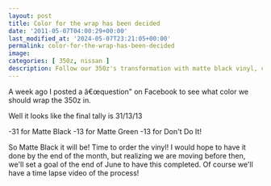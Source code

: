 ```yaml
---
layout: post
title: Color for the wrap has been decided
date: '2011-05-07T04:00:29+00:00'
last_modified_at: '2024-05-07T23:21:05+00:00'
permalink: color-for-the-wrap-has-been-decided
image:
categories: [ 350z, nissan ]
description: Follow our 350z's transformation with matte black vinyl, chosen by Facebook poll. Complete with a time-lapse video by the end of June.
---
```


A week ago I posted a â€œquestion" on Facebook to see what color we should wrap the 350z in. 

Well it looks like the final tally is 31/13/13

-31 for Matte Black
-13 for Matte Green
-13 for Don't Do It!

So Matte Black it will be! Time to order the vinyl! I would hope to have it done by the end of the month, but realizing we are moving before then, we'll set a goal of the end of June to have this completed. Of course we'll have a time lapse video of the process!



